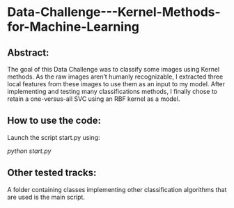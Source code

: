 # Data-Challenge---Kernel-Methods-for-Machine-Learning

## Abstract:

The goal of this Data Challenge was to classify some images using Kernel methods. As the raw images aren’t humanly recognizable, I extracted three local features from these images to use them as an input to my model. After implementing and testing many classifications methods, I finally chose to retain a one-versus-all SVC using an RBF kernel as a model.

## How to use the code:

Launch the script start.py using:

*python start.py*

## Other tested tracks:

A folder containing classes implementing other classification algorithms that are used is the main script.

